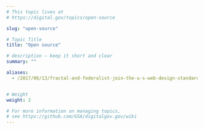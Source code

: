 ```yaml
---
# This topic lives at
# https://digital.gov/topics/open-source

slug: "open-source"

# Topic Title
title: "Open source"

# description — keep it short and clear
summary: ""

aliases:
  - /2017/06/13/fractal-and-federalist-join-the-u-s-web-design-standards/


# Weight
weight: 2

# For more information on managing topics,
# see https://github.com/GSA/digitalgov.gov/wiki
---
```

